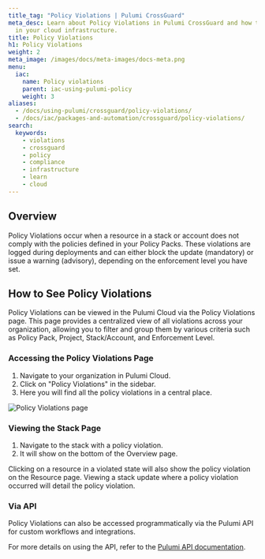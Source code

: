 ```yaml
---
title_tag: "Policy Violations | Pulumi CrossGuard"
meta_desc: Learn about Policy Violations in Pulumi CrossGuard and how to manage compliance
  in your cloud infrastructure.
title: Policy Violations
h1: Policy Violations
weight: 2
meta_image: /images/docs/meta-images/docs-meta.png
menu:
  iac:
    name: Policy violations
    parent: iac-using-pulumi-policy
    weight: 3
aliases:
  - /docs/using-pulumi/crossguard/policy-violations/
  - /docs/iac/packages-and-automation/crossguard/policy-violations/
search:
  keywords:
    - violations
    - crossguard
    - policy
    - compliance
    - infrastructure
    - learn
    - cloud
---
```


## Overview

Policy Violations occur when a resource in a stack or account does not comply with the policies defined in your Policy Packs. These violations are logged during deployments and can either block the update (mandatory) or issue a warning (advisory), depending on the enforcement level you have set.

## How to See Policy Violations

Policy Violations can be viewed in the Pulumi Cloud via the Policy Violations page. This page provides a centralized view of all violations across your organization, allowing you to filter and group them by various criteria such as Policy Pack, Project, Stack/Account, and Enforcement Level.

### Accessing the Policy Violations Page

1. Navigate to your organization in Pulumi Cloud.
2. Click on "Policy Violations" in the sidebar.
3. Here you will find all the policy violations in a central place.

![Policy Violations page](/images/docs/guides/crossguard/policy-violations.png)

### Viewing the Stack Page

1. Navigate to the stack with a policy violation.
2. It will show on the bottom of the Overview page.

Clicking on a resource in a violated state will also show the policy violation on the Resource page. Viewing a stack update where a policy violation occurred will detail the policy violation.

### Via API

Policy Violations can also be accessed programmatically via the Pulumi API for custom workflows and integrations.

For more details on using the API, refer to the [Pulumi API documentation](/docs/pulumi-cloud/cloud-rest-api/#list-policy-violations).
